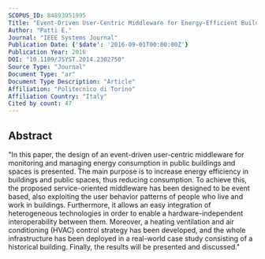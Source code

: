 ```yaml
---
SCOPUS_ID: 84893951995
Title: "Event-Driven User-Centric Middleware for Energy-Efficient Buildings and Public Spaces"
Author: "Patti E."
Journal: "IEEE Systems Journal"
Publication Date: {'$date': '2016-09-01T00:00:00Z'}
Publication Year: 2016
DOI: "10.1109/JSYST.2014.2302750"
Source Type: "Journal"
Document Type: "ar"
Document Type Description: "Article"
Affiliation: "Politecnico di Torino"
Affiliation Country: "Italy"
Cited by count: 47
---
```


## Abstract
"In this paper, the design of an event-driven user-centric middleware for monitoring and managing energy consumption in public buildings and spaces is presented. The main purpose is to increase energy efficiency in buildings and public spaces, thus reducing consumption. To achieve this, the proposed service-oriented middleware has been designed to be event based, also exploiting the user behavior patterns of people who live and work in buildings. Furthermore, it allows an easy integration of heterogeneous technologies in order to enable a hardware-independent interoperability between them. Moreover, a heating ventilation and air conditioning (HVAC) control strategy has been developed, and the whole infrastructure has been deployed in a real-world case study consisting of a historical building. Finally, the results will be presented and discussed."

